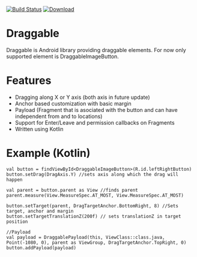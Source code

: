 [![Build Status](https://travis-ci.org/adsamcik/Draggable.svg?branch=master)](https://travis-ci.org/adsamcik/Draggable)
[ ![Download](https://api.bintray.com/packages/adsamcik/android-components/draggable/images/download.svg) ](https://bintray.com/adsamcik/android-components/draggable/_latestVersion)

# Draggable

Draggable is Android library providing draggable elements. For now only supported element is 
DraggableImageButton.

# Features
- Dragging along X or Y axis (both axis in future update)
- Anchor based customization with basic margin
- Payload (Fragment that is asociated with the button and can have independent from and to locations)
- Support for Enter/Leave and permission callbacks on Fragments
- Written using Kotlin

# Example (Kotlin)

    val button = findViewById<DraggableImageButton>(R.id.leftRightButton)
    button.setDrag(DragAxis.Y) //sets axis along which the drag will happen

    val parent = button.parent as View //finds parent
    parent.measure(View.MeasureSpec.AT_MOST, View.MeasureSpec.AT_MOST)

    button.setTarget(parent, DragTargetAnchor.BottomRight, 8) //Sets target, anchor and margin
    button.setTargetTranslationZ(200f) // sets translationZ in target position
    
    //Payload
    val payload = DraggablePayload(this, ViewClass::class.java, Point(-1080, 0), parent as ViewGroup, DragTargetAnchor.TopRight, 0)
    button.addPayload(payload)

